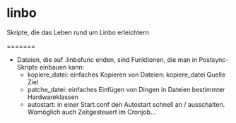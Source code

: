 linbo
=====

Skripte, die das Leben rund um Linbo erleichtern

=======
* Dateien, die auf .linbofunc enden, sind Funktionen, die man in Postsync-Skripte einbauen kann:
  * kopiere_datei: einfaches Kopieren von Dateien: kopiere_datei Quelle Ziel
  * patche_datei: einfaches Einfügen von Dingen in Dateien bestimmter Hardwareklassen
  * autostart: in einer Start.conf den Autostart schnell an / ausschalten. Womöglich auch Zeitgesteuert im Cronjob...
